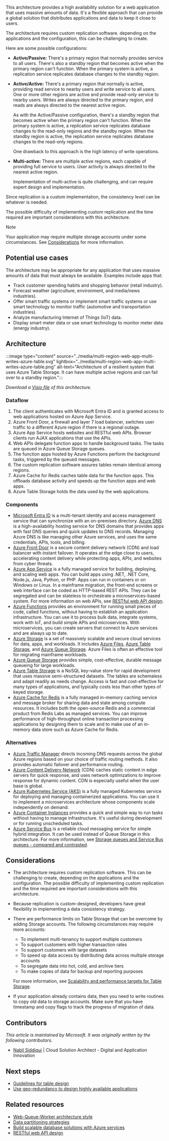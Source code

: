 This architecture provides a high availability solution for a web application that uses massive amounts of data. It's a flexible approach that can provide a global solution that distributes applications and data to keep it close to users.

The architecture requires custom replication software. depending on the applications and the configuration, this can be challenging to create.

Here are some possible configurations:

- **Active/Passive:** There's a primary region that normally provides service to all users. There's also a standby region that becomes active when the primary region can't function. When the primary system is active, a replication service replicates database changes to the standby region.
- **Active/Active:** There's a primary region that normally is active, providing read service to nearby users and write service to all users. One or more other regions are active and provide read-only service to nearby users. Writes are always directed to the primary region, and reads are always directed to the nearest active region.

   As with the Active/Passive configuration, there's a standby region that becomes active when the primary region can't function. When the primary system is active, a replication service replicates database changes to the read-only regions and the standby region. When the standby region is active, the replication service replicates database changes to the read-only regions.

   One drawback to this approach is the high latency of write operations.
- **Multi-active:** There are multiple active regions, each capable of providing full service to users. User activity is always directed to the nearest active region.

   Implementation of multi-active is quite challenging, and can require expert design and implementation.

Since replication is a custom implementation, the consistency level can be whatever is needed.

The possible difficulty of implementing custom replication and the time required are important considerations with this architecture.

> [!Note]
> Your application may require multiple storage accounts under some circumstances. See [Considerations](#considerations) for more information.

## Potential use cases

The architecture may be appropriate for any application that uses massive amounts of data that must always be available. Examples include apps that:

- Track customer spending habits and shopping behavior (retail industry).
- Forecast weather (agriculture, environment, and media/news industries).
- Offer smart traffic systems or implement smart traffic systems or use smart technology to monitor traffic (automotive and transportation industries).
- Analyze manufacturing Internet of Things (IoT) data.
- Display smart meter data or use smart technology to monitor meter data (energy industry).

## Architecture

:::image type="content" source="../media/multi-region-web-app-multi-writes-azure-table.svg" lightbox="../media/multi-region-web-app-multi-writes-azure-table.png" alt-text="Architecture of a resilient system that uses Azure Table Storage. It can have multiple active regions and can fail over to a standby region.":::

*Download a [Visio file](https://arch-center.azureedge.net/US-1857597-PR-3334-multi-region-web-app-multi-writes-azure-table.vsdx) of this architecture.*

### Dataflow

1. The client authenticates with Microsoft Entra ID and is granted access to web applications hosted on Azure App Service.
1. Azure Front Door, a firewall and layer 7 load balancer, switches user traffic to a different Azure region if there is a regional outage.
1. Azure App Service hosts websites and RESTful web APIs. Browser clients run AJAX applications that use the APIs.
1. Web APIs delegate function apps to handle background tasks. The tasks are queued in Azure Queue Storage queues.
1. The function apps hosted by Azure Functions perform the background tasks, triggered by the queued messages.
1. The custom replication software assures tables remain identical among regions.
1. Azure Cache for Redis caches table data for the function apps. This offloads database activity and speeds up the function apps and web apps.
1. Azure Table Storage holds the data used by the web applications.

### Components

- [Microsoft Entra ID](https://azure.microsoft.com/services/active-directory) is a multi-tenant identity and access management service that can synchronize with an on-premises directory.
[Azure DNS](https://azure.microsoft.com/services/dns) is a high-availability hosting service for DNS domains that provides apps with fast DNS queries and quick updates to DNS records. Managing Azure DNS is like managing other Azure services, and uses the same credentials, APIs, tools, and billing.
- [Azure Front Door](https://azure.microsoft.com/services/frontdoor) is a secure content delivery network (CDN) and load balancer with instant failover. It operates at the edge close to users, accelerating content delivery while protecting apps, APIs, and websites from cyber threats.
- [Azure App Service](/azure/well-architected/service-guides/app-service-web-apps) is a fully managed service for building, deploying, and scaling web apps. You can build apps using .NET, .NET Core, Node.js, Java, Python, or PHP. Apps can run in containers or on Windows or Linux. In a mainframe migration, the front-end screens or web interface can be coded as HTTP-based REST APIs. They can be segregated and can be stateless to orchestrate a microservices-based system. For more information on web APIs, see [RESTful web API design](../../best-practices/api-design.md).
- [Azure Functions](https://azure.microsoft.com/services/functions) provides an environment for running small pieces of code, called functions, without having to establish an application infrastructure. You can use it to process bulk data, integrate systems, work with IoT, and build simple APIs and microservices. With microservices, you can create servers that connect to Azure services and are always up to date.
- [Azure Storage](https://azure.microsoft.com/product-categories/storage) is a set of massively scalable and secure cloud services for data, apps, and workloads. It includes [Azure Files](https://azure.microsoft.com/services/storage/files), [Azure Table Storage](https://azure.microsoft.com/services/storage/tables), and [Azure Queue Storage](https://azure.microsoft.com/services/storage/queues). Azure Files is often an effective tool for migrating mainframe workloads.
- [Azure Queue Storage](https://azure.microsoft.com/services/storage/queues) provides simple, cost-effective, durable message queueing for large workloads.
- [Azure Table Storage](https://azure.microsoft.com/services/storage/tables) is a NoSQL key-value store for rapid development that uses massive semi-structured datasets. The tables are schemaless and adapt readily as needs change. Access is fast and cost-effective for many types of applications, and typically costs less than other types of keyed storage.
- [Azure Cache for Redis](https://azure.microsoft.com/services/cache) is a fully managed in-memory caching service and message broker for sharing data and state among compute resources. It includes both the open-source Redis and a commercial product from Redis Labs as managed services. You can improve performance of high-throughput online transaction processing applications by designing them to scale and to make use of an in-memory data store such as Azure Cache for Redis.

### Alternatives

- [Azure Traffic Manager](https://azure.microsoft.com/services/traffic-manager) directs incoming DNS requests across the global Azure regions based on your choice of traffic routing methods. It also provides automatic failover and performance routing.
- [Azure Content Delivery Network](https://azure.microsoft.com/services/cdn) (CDN) caches static content in edge servers for quick response, and uses network optimizations to improve response for dynamic content. CDN is especially useful when the user base is global.
- [Azure Kubernetes Service (AKS)](https://azure.microsoft.com/services/kubernetes-service) is a fully managed Kubernetes service for deploying and managing containerized applications. You can use it to implement a microservices architecture whose components scale independently on demand.
- [Azure Container Instances](https://azure.microsoft.com/services/container-instances) provides a quick and simple way to run tasks without having to manage infrastructure. It's useful during development or for running unscheduled tasks.
- [Azure Service Bus](https://azure.microsoft.com/services/service-bus) is a reliable cloud messaging service for simple hybrid integration. It can be used instead of Queue Storage in this architecture. For more information, see [Storage queues and Service Bus queues - compared and contrasted](/azure/service-bus-messaging/service-bus-azure-and-service-bus-queues-compared-contrasted).

## Considerations

- The architecture requires custom replication software. This can be challenging to create, depending on the applications and the configuration. The possible difficulty of implementing custom replication and the time required are important considerations with this architecture.
- Because replication is custom-designed, developers have great flexibility in implementing a data consistency strategy.
- There are performance limits on Table Storage that can be overcome by adding Storage accounts. The following circumstances may require more accounts:
   - To implement multi-tenancy to support multiple customers
   - To support customers with higher transaction rates
   - To support customers with large datasets
   - To speed up data access by distributing data across multiple storage accounts
   - To segregate data into hot, cold, and archive tiers
   - To make copies of data for backup and reporting purposes

   For more information, see [Scalability and performance targets for Table Storage](/azure/storage/tables/scalability-targets).
- If your application already contains data, then you need to write routines to copy old data to storage accounts. Make sure that you have timestamp and copy flags to track the progress of migration of data.

## Contributors

*This article is maintained by Microsoft. It was originally written by the following contributors.*

 * [Nabil Siddiqui](https://www.linkedin.com/in/nabilshams) | Cloud Solution Architect - Digital and Application Innovation

## Next steps

- [Guidelines for table design](/azure/storage/tables/table-storage-design-guidelines)
- [Use geo-redundancy to design highly available applications](/azure/storage/common/geo-redundant-design?toc=%2Fazure%2Fstorage%2Ftables%2Ftoc.json&tabs=current)

## Related resources

- [Web-Queue-Worker architecture style](../../guide/architecture-styles/web-queue-worker.yml)
- [Data partitioning strategies](../../best-practices/data-partitioning-strategies.yml)
- [Build scalable database solutions with Azure services](../../data-guide/scenarios/build-scalable-database-solutions-azure-services.md)
- [RESTful web API design](../../best-practices/api-design.md)
